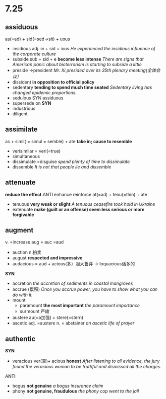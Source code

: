 # 7.25

## **assiduous**
as(=ad) + sid(=sed->sit) + uous
* insidious adj.  in + sid + ious _He experienced the insidious influence of the corporate culture_
* subside sub + sid + e **become less intense**
_There are signs that American panic about bioterrorism is starting to subside a little_
* preside ->president 
_Mr. Xi presided over its 35th plenary meeting(全体会议）_
* dissident **in opposition to official policy**
* sedentary **tending to spend much time seated**
_Sedentary living has changed epidemic proportions._
* sedulous SYN assiduous
* supersede on
**SYN**
* industrious
* diligent

## **assimilate**
as + simil( = simul = semble) + ate
**take in; cause to resemble**

* verisimilar = veri(=true) 
* simultaneous
* dissimulate =disguise
_spend plenty of time to dissimulate_
* dissemble 
_It is not that people lie and dissemble_

## attenuate
**reduce the effect**
ANTI enhance reinforce
at(=ad) + tenu(=thin) + ate
* tenuous **very weak or slight**
_A tenuous ceasefire took hold in Ukraine_
* extenuate **make (guilt or an offense) seem less serious or more forgivable**

## augment
v. =increase
aug = auc =aud
* auction n.拍卖
* august **respected and impressive**
* audacious = aud + acious(多）胆大鲁莽 -> loquacious话多的

**SYN**
* accretion
_the accretion of sediments in coastal mangroves_
* accrue (累积) 
_Once you accrue power, you have to show what you can do with it._
* mount
  * paramount **the most important**
_the paramount importance_
  * surmount
严峻
* austere
au(=a加强) + stere(=stern)
* ascetic adj. =austere n. = abstainer
_an ascetic life of prayer_

## authentic
**SYN**
* veracious ver(真)+ acious **honest**
_After listening to all evidence, the jury found the veracious woman to be truthful and dismissed all the charges._

ANTI
* bogus **not genuine** _a bogus insurance claim_
* phony **not genuine, fraudulous**
_the phony cop went to the jail_
